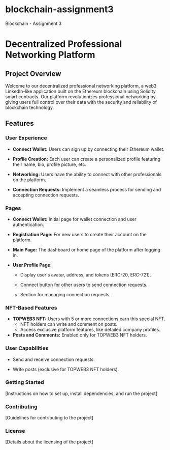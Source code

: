 # blockchain-assignment3
Blockchain - Assignment 3

# Decentralized Professional Networking Platform

## Project Overview
Welcome to our decentralized professional networking platform, a web3 LinkedIn-like application built on the Ethereum blockchain using Solidity smart contracts. Our platform revolutionizes professional networking by giving users full control over their data with the security and reliability of blockchain technology.

## Features
### User Experience
* **Connect Wallet:** Users can sign up by connecting their Ethereum wallet.
  
* **Profile Creation:** Each user can create a personalized profile featuring their name, bio, profile picture, etc.
* **Networking:** Users have the ability to connect with other professionals on the platform.
* **Connection Requests:** Implement a seamless process for sending and accepting connection requests.


### Pages
* **Connect Wallet:** Initial page for wallet connection and user authentication.

* **Registration Page:** For new users to create their account on the platform.
* **Main Page:** The dashboard or home page of the platform after logging in.
* **User Profile Page:**
  * Display user's avatar, address, and tokens (ERC-20, ERC-721).
    
  * Connect button for other users to send connection requests.
  * Section for managing connection requests.


### NFT-Based Features
* **TOPWEB3 NFT:** Users with 5 or more connections earn this special NFT.
  * NFT holders can write and comment on posts.
  * Access exclusive platform features, like detailed company profiles.
* **Posts and Comments:** Enabled only for TOPWEB3 NFT holders.


### User Capabilities
* Send and receive connection requests.

* Write posts (exclusive for TOPWEB3 NFT holders).

### Getting Started
[Instructions on how to set up, install dependencies, and run the project]

### Contributing
[Guidelines for contributing to the project]

### License
[Details about the licensing of the project]
